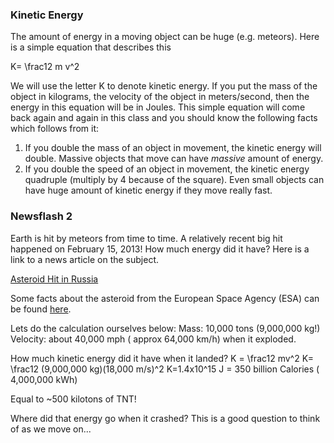 ### Kinetic Energy

The amount of energy in a moving object can be huge (e.g. meteors). Here is a simple equation that describes this   
 
 <lrn-math>K= \frac12 m v^2 </lrn-math> 
 
We will use the letter K to denote kinetic energy. If you put the mass of the object in kilograms, the velocity of the object in meters/second, then the energy in this equation will be in Joules. This simple equation will come back again and again in this class and you should know the following facts which follows from it:

1. If you double the mass of an object in movement, the kinetic energy will double. Massive objects that move can have _massive_ amount of energy.
2. If you double the speed of an object in movement, the kinetic energy quadruple (multiply by 4 because of the square). Even small objects can have huge amount of kinetic energy if they move really fast.

### Newsflash 2

Earth is hit by meteors from time to time. A relatively recent big hit happened on February 15, 2013! How much energy did it have? Here is a link to a news article on the subject.

[Asteroid Hit in Russia](www.foxnews.com/science/2013/02/15/injuries-reported-after-meteorite-falls-in-russia-ural-mountains)

Some facts about the asteroid from the European Space Agency (ESA) can be found [here](www.esa.int/Our_Activities/Operations/Russia_asteroid_impact_ESA_update_and_assessment).

Lets do the calculation ourselves below:
Mass: 10,000 tons (9,000,000 kg!)
Velocity: about 40,000 mph ( approx 64,000 km/h) when it exploded.

How much kinetic energy did it have when it landed?
 <lrn-math>K = \frac12 mv^2 </lrn-math>
 <lrn-math>K= \frac12 (9,000,000 kg)(18,000 m/s)^2 </lrn-math>
 <lrn-math>K=1.4x10^15 J = 350 </lrn-math> billion Calories ( 4,000,000 kWh)

Equal to ~500 kilotons of TNT! 

Where did that energy go when it crashed? This is a good question to think of as we move on...
